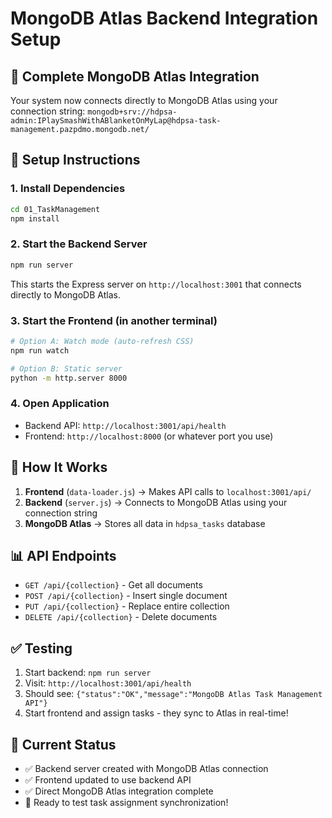 # MongoDB Atlas Backend Integration Setup

## 🚀 Complete MongoDB Atlas Integration

Your system now connects directly to MongoDB Atlas using your connection string:
`mongodb+srv://hdpsa-admin:IPlaySmashWithABlanketOnMyLap@hdpsa-task-management.pazpdmo.mongodb.net/`

## 🔧 Setup Instructions

### 1. Install Dependencies
```bash
cd 01_TaskManagement
npm install
```

### 2. Start the Backend Server
```bash
npm run server
```
This starts the Express server on `http://localhost:3001` that connects directly to MongoDB Atlas.

### 3. Start the Frontend (in another terminal)
```bash
# Option A: Watch mode (auto-refresh CSS)
npm run watch

# Option B: Static server
python -m http.server 8000
```

### 4. Open Application
- Backend API: `http://localhost:3001/api/health`
- Frontend: `http://localhost:8000` (or whatever port you use)

## 🔄 How It Works

1. **Frontend** (`data-loader.js`) → Makes API calls to `localhost:3001/api/`
2. **Backend** (`server.js`) → Connects to MongoDB Atlas using your connection string
3. **MongoDB Atlas** → Stores all data in `hdpsa_tasks` database

## 📊 API Endpoints

- `GET /api/{collection}` - Get all documents
- `POST /api/{collection}` - Insert single document  
- `PUT /api/{collection}` - Replace entire collection
- `DELETE /api/{collection}` - Delete documents

## ✅ Testing

1. Start backend: `npm run server`
2. Visit: `http://localhost:3001/api/health`
3. Should see: `{"status":"OK","message":"MongoDB Atlas Task Management API"}`
4. Start frontend and assign tasks - they sync to Atlas in real-time!

## 🎯 Current Status

- ✅ Backend server created with MongoDB Atlas connection
- ✅ Frontend updated to use backend API
- ✅ Direct MongoDB Atlas integration complete
- 🚀 Ready to test task assignment synchronization!